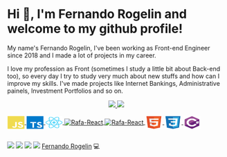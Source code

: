 # Hi 👋, I'm Fernando Rogelin and welcome to my github profile!

<p>
  My name's Fernando Rogelin, I've been working as Front-end Engineer since 2018 and I made a lot of projects in my career.
</p>

<p>
  I love my profession as Front (sometimes I study a little bit about Back-end too), so every day I try to study very much about new stuffs and how can I improve my skills. I've made projects like Internet Bankings, Administrative painels, Investment Portfolios and so on.
</p>

<div align="center">
  <a href="https://github.com/fernandorogelin" />
  <img height="180em" src="https://github-readme-stats.vercel.app/api?username=fernandorogelin&show_icons=true&theme=nightowl&include_all_commits=true&count_private=true" />
  <img height="180em" src="https://github-readme-stats.vercel.app/api/top-langs/?username=fernandorogelin&layout=compact&langs_count=7&theme=nightowl" />
</div>
<div style="display: inline_block"><br>
  <img align="center" alt="Rafa-Js" height="30" width="40" src="https://raw.githubusercontent.com/devicons/devicon/master/icons/javascript/javascript-plain.svg">
  <img align="center" alt="Rafa-Ts" height="30" width="40" src="https://raw.githubusercontent.com/devicons/devicon/master/icons/typescript/typescript-plain.svg">
  <img align="center" alt="Rafa-React" height="30" width="40" src="https://raw.githubusercontent.com/devicons/devicon/master/icons/react/react-original.svg">
  <img align="center" alt="Rafa-React" height="30" width="40" src="https://cdn.jsdelivr.net/gh/devicons/devicon/icons/vuejs/vuejs-original.svg">
  <img align="center" alt="Rafa-React" height="30" width="40" src="https://cdn.jsdelivr.net/gh/devicons/devicon/icons/angularjs/angularjs-original.svg">
  <img align="center" alt="Rafa-HTML" height="30" width="40" src="https://raw.githubusercontent.com/devicons/devicon/master/icons/html5/html5-original.svg">
  <img align="center" alt="Rafa-CSS" height="30" width="40" src="https://raw.githubusercontent.com/devicons/devicon/master/icons/css3/css3-original.svg">
  <img align="center" alt="Rafa-Csharp" height="30" width="40" src="https://raw.githubusercontent.com/devicons/devicon/master/icons/csharp/csharp-original.svg">
</div>

##

<div>
  <a href="https://instagram.com/fernando_rogelin" target="_blank"><img src="https://img.shields.io/badge/-Instagram-%23E4405F?style=for-the-badge&logo=instagram&logoColor=white" target="_blank"></a>
  <a href="https://x.com/RogelinFernando"><img src="https://img.shields.io/twitter/url?url=https%3A%2F%2Fx.com%2FRogelinFernando" target="_blank"></a>
  <a href = "mailto:fernando.rogelin@hotmail.com"><img src="https://img.shields.io/badge/-Gmail-%23333?style=for-the-badge&logo=gmail&logoColor=white" target="_blank"></a>
  <a href="https://www.linkedin.com/in/fernando-rogelin" target="_blank"><img src="https://img.shields.io/badge/-LinkedIn-%230077B5?style=for-the-badge&logo=linkedin&logoColor=white" target="_blank"></a>
  <a href="https://www.fernandorogelin.com/">Fernando Rogelin</a> 💻
</div>
